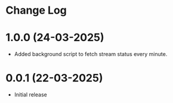 # Change Log

# 1.0.0 (24-03-2025)

- Added background script to fetch stream status every minute.

# 0.0.1 (22-03-2025)

- Initial release
